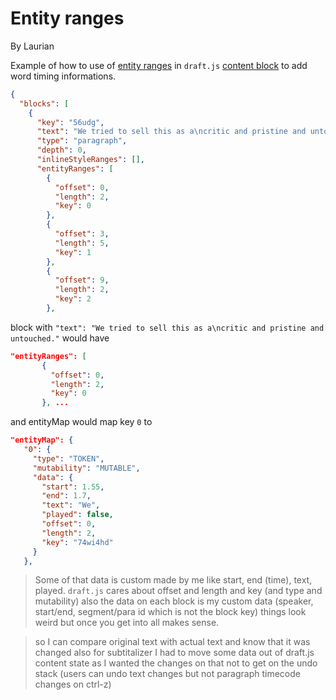 # Entity ranges 

By Laurian

Example of how to use of [entity ranges](https://draftjs.org/docs/advanced-topics-entities) in `draft.js` [content block](https://draftjs.org/docs/api-reference-content-block) to add word timing informations.

```json
{
  "blocks": [
    {
      "key": "56udg",
      "text": "We tried to sell this as a\ncritic and pristine and untouched.",
      "type": "paragraph",
      "depth": 0,
      "inlineStyleRanges": [],
      "entityRanges": [
        {
          "offset": 0,
          "length": 2,
          "key": 0
        },
        {
          "offset": 3,
          "length": 5,
          "key": 1
        },
        {
          "offset": 9,
          "length": 2,
          "key": 2
        },
```


block with `"text": "We tried to sell this as a\ncritic and pristine and untouched."`
would have 
```json
"entityRanges": [
       {
         "offset": 0,
         "length": 2,
         "key": 0
       }, ...
```

and entityMap would map key `0` to 

```json
"entityMap": {
   "0": {
     "type": "TOKEN",
     "mutability": "MUTABLE",
     "data": {
       "start": 1.55,
       "end": 1.7,
       "text": "We",
       "played": false,
       "offset": 0,
       "length": 2,
       "key": "74wi4hd"
     }
   },
```

> Some of that data is custom made by me like start, end (time), text, played. `draft.js` cares about offset and length and key (and type and mutability) also the data on each block is my custom data (speaker, start/end, segment/para id which is not the block key) things look weird but once you get into all makes sense.


> so I can compare original text with actual text and know that it was changed also for subtitalizer I had to move some data out of draft.js content state as I wanted the changes on that not to get on the undo stack (users can undo text changes but not paragraph timecode changes on ctrl-z)